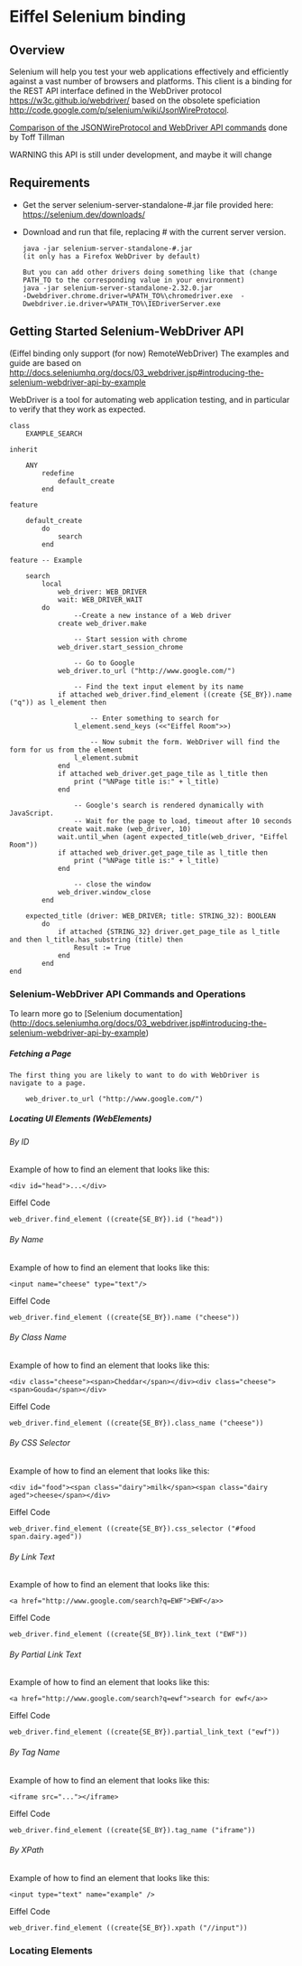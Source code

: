Eiffel Selenium binding
=================================================

##  Overview
Selenium will help you test your web applications effectively and efficiently against a vast number of browsers and platforms.
This client is a binding for the REST API interface defined in the WebDriver protocol https://w3c.github.io/webdriver/ based on the obsolete speficiation http://code.google.com/p/selenium/wiki/JsonWireProtocol.

[Comparison of the JSONWireProtocol and WebDriver API commands](https://docs.google.com/spreadsheets/d/1OnFjskB_wf9apjsX35an3fpwrjO_0C_xoVFkF2tVMdw/edit?usp=sharing) done by Toff Tillman

WARNING this API is still under development, and maybe it will change

##  Requirements

*  Get the server selenium-server-standalone-#.jar file provided here: https://selenium.dev/downloads/

*   Download and run that file, replacing # with the current server version.

        java -jar selenium-server-standalone-#.jar
		(it only has a Firefox WebDriver by default)
		
		But you can add other drivers doing something like that (change PATH_TO to the corresponding value in your environment)
		java -jar selenium-server-standalone-2.32.0.jar  
		-Dwebdriver.chrome.driver=%PATH_TO%\chromedriver.exe  -Dwebdriver.ie.driver=%PATH_TO%\IEDriverServer.exe 
		
##  Getting Started Selenium-WebDriver API 
(Eiffel binding only support (for now) RemoteWebDriver) 
The examples and guide are based on http://docs.seleniumhq.org/docs/03_webdriver.jsp#introducing-the-selenium-webdriver-api-by-example

WebDriver is a tool for automating web application testing, and in particular to verify that they work as expected. 

    class
    	EXAMPLE_SEARCH
    
    inherit
    
    	ANY
    		redefine
    			default_create
    		end
    
    feature
    
    	default_create
    		do
    			search
    		end
    
    feature -- Example
    
    	search
    		local
    			web_driver: WEB_DRIVER
    			wait: WEB_DRIVER_WAIT
    		do
    				--Create a new instance of a Web driver
    			create web_driver.make
    
    				-- Start session with chrome
    			web_driver.start_session_chrome
    
    				-- Go to Google
    			web_driver.to_url ("http://www.google.com/")
    
    				-- Find the text input element by its name
    			if attached web_driver.find_element ((create {SE_BY}).name ("q")) as l_element then
    
    					-- Enter something to search for
    				l_element.send_keys (<<"Eiffel Room">>)
    
    					-- Now submit the form. WebDriver will find the form for us from the element
    				l_element.submit
    			end
    			if attached web_driver.get_page_tile as l_title then
    				print ("%NPage title is:" + l_title)
    			end
    
    				-- Google's search is rendered dynamically with JavaScript.
    				-- Wait for the page to load, timeout after 10 seconds
    			create wait.make (web_driver, 10)
    			wait.until_when (agent expected_title(web_driver, "Eiffel Room"))
    			if attached web_driver.get_page_tile as l_title then
    				print ("%NPage title is:" + l_title)
    			end
    
    				-- close the window
    			web_driver.window_close
    		end
    
    	expected_title (driver: WEB_DRIVER; title: STRING_32): BOOLEAN
    		do
    			if attached {STRING_32} driver.get_page_tile as l_title and then l_title.has_substring (title) then
    				Result := True
    			end
    		end
    end



	
### Selenium-WebDriver API Commands and Operations
To learn more go to [Selenium documentation] (http://docs.seleniumhq.org/docs/03_webdriver.jsp#introducing-the-selenium-webdriver-api-by-example) 
##### Fetching a Page
	The first thing you are likely to want to do with WebDriver is navigate to a page. 
	
		web_driver.to_url ("http://www.google.com/")

##### Locating UI Elements (WebElements)
###### By ID
Example of how to find an element that looks like this:

    <div id="head">...</div>

Eiffel Code
    
    web_driver.find_element ((create{SE_BY}).id ("head"))
    

###### By Name

Example of how to find an element that looks like this:

    <input name="cheese" type="text"/>

Eiffel Code
    
    web_driver.find_element ((create{SE_BY}).name ("cheese"))

###### By Class Name

Example of how to find an element that looks like this:

    <div class="cheese"><span>Cheddar</span></div><div class="cheese"><span>Gouda</span></div>

Eiffel Code
    
    web_driver.find_element ((create{SE_BY}).class_name ("cheese"))

###### By CSS Selector

Example of how to find an element that looks like this:

    <div id="food"><span class="dairy">milk</span><span class="dairy aged">cheese</span></div>

Eiffel Code
    
    web_driver.find_element ((create{SE_BY}).css_selector ("#food span.dairy.aged"))

###### By Link Text

Example of how to find an element that looks like this:

    <a href="http://www.google.com/search?q=EWF">EWF</a>>

Eiffel Code
    
    web_driver.find_element ((create{SE_BY}).link_text ("EWF"))


###### By Partial Link Text

Example of how to find an element that looks like this:

    <a href="http://www.google.com/search?q=ewf">search for ewf</a>>

Eiffel Code
    
    web_driver.find_element ((create{SE_BY}).partial_link_text ("ewf"))


###### By Tag Name

Example of how to find an element that looks like this:

    <iframe src="..."></iframe>

Eiffel Code
    
    web_driver.find_element ((create{SE_BY}).tag_name ("iframe"))


###### By XPath


Example of how to find an element that looks like this:

    <input type="text" name="example" />

Eiffel Code
    
    web_driver.find_element ((create{SE_BY}).xpath ("//input"))


### Locating Elements


